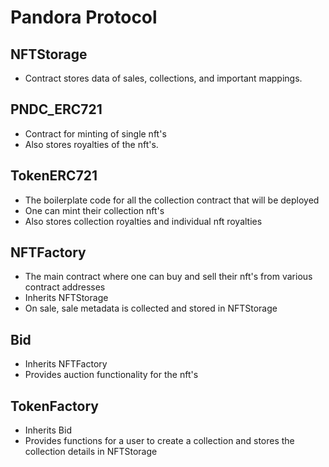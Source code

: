 # Pandora Protocol
## 
##
##
## NFTStorage

- Contract stores data of sales, collections, and important mappings.

## PNDC_ERC721

- Contract for minting of single nft's
- Also stores royalties of the nft's.

## TokenERC721

- The boilerplate code for all the collection contract that will be deployed
- One can mint their collection nft's
- Also stores collection royalties and individual nft royalties

## NFTFactory

- The main contract where one can buy and sell their nft's from various contract addresses
- Inherits NFTStorage
- On sale, sale metadata is collected and stored in NFTStorage

## Bid

- Inherits NFTFactory
- Provides auction functionality for the nft's

## TokenFactory

- Inherits Bid
- Provides functions for a user to create a collection and stores the collection details in NFTStorage